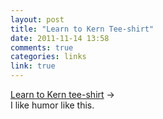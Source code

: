 ```yaml
---
layout: post
title: "Learn to Kern Tee-shirt"
date: 2011-11-14 13:58
comments: true
categories: links
link: true
---
```

[Learn to Kern tee-shirt](http://shop.ableparris.com/product/learn-to-kern-t-shirt "Learn to Kern") &rarr;  
I like humor like this.
